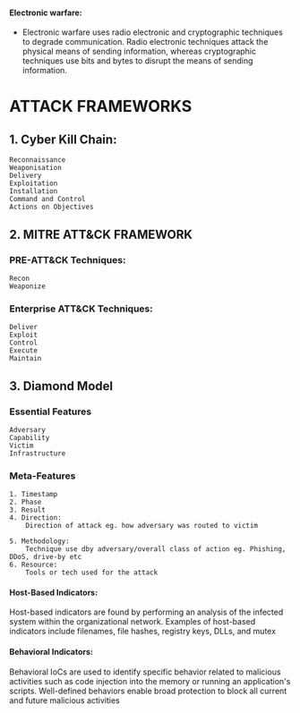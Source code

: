 #### Electronic warfare: 
* Electronic warfare uses radio electronic and cryptographic techniques to degrade communication. Radio electronic techniques attack the physical means of sending information, whereas cryptographic techniques use bits and bytes to disrupt the means of sending information.


# ATTACK FRAMEWORKS

## 1. Cyber Kill Chain: 
    Reconnaissance
    Weaponisation
    Delivery
    Exploitation
    Installation
    Command and Control
    Actions on Objectives


## 2. MITRE ATT&CK FRAMEWORK
### PRE-ATT&CK Techniques:
    Recon
    Weaponize
### Enterprise ATT&CK Techniques:
    Deliver
    Exploit
    Control
    Execute
    Maintain

## 3. Diamond Model
### Essential Features
    Adversary
    Capability
    Victim
    Infrastructure

### Meta-Features
    1. Timestamp
    2. Phase
    3. Result
    4. Direction:
        Direction of attack eg. how adversary was routed to victim

    5. Methodology: 
        Technique use dby adversary/overall class of action eg. Phishing, DDoS, drive-by etc
    6. Resource: 
        Tools or tech used for the attack

#### Host-Based Indicators: 
Host-based indicators are found by performing an analysis of the infected system within the organizational network. Examples of host-based indicators include filenames, file hashes, registry keys, DLLs, and mutex

#### Behavioral Indicators: 
Behavioral IoCs are used to identify specific behavior related to malicious activities such as code injection into the memory or running an application's scripts. Well-defined behaviors enable broad protection to block all current and future malicious activities


